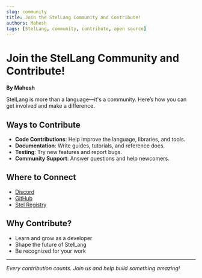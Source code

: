 ```yaml
---
slug: community
title: Join the StelLang Community and Contribute!
authors: Mahesh
tags: [StelLang, community, contribute, open source]
---
```


# Join the StelLang Community and Contribute!

**By Mahesh**

StelLang is more than a language—it's a community. Here’s how you can get involved and make a difference.

## Ways to Contribute

- **Code Contributions**: Help improve the language, libraries, and tools.
- **Documentation**: Write guides, tutorials, and reference docs.
- **Testing**: Try new features and report bugs.
- **Community Support**: Answer questions and help newcomers.

## Where to Connect

- [Discord](https://discord.gg/W4vJzEJb2C)
- [GitHub](https://github.com/MaheshDhingra/StelLang)
- [Stel Registry](https://stellang.maheshdhingra.xyz/registry)

## Why Contribute?

- Learn and grow as a developer
- Shape the future of StelLang
- Be recognized for your work

---

*Every contribution counts. Join us and help build something amazing!* 